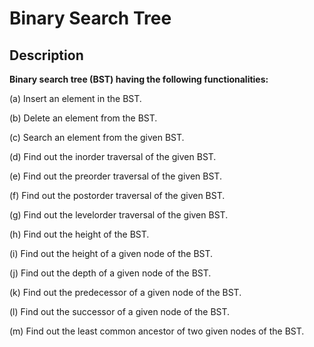 # Binary Search Tree

## Description

**Binary search tree (BST) having the following functionalities:**

(a) Insert an element in the BST.

(b) Delete an element from the BST.

(c) Search an element from the given BST.

(d) Find out the inorder traversal of the given BST.

(e) Find out the preorder traversal of the given BST.

(f) Find out the postorder traversal of the given BST.

(g) Find out the levelorder traversal of the given BST.

(h) Find out the height of the BST.

(i) Find out the height of a given node of the BST.

(j) Find out the depth of a given node of the BST.

(k) Find out the predecessor of a given node of the BST.

(l) Find out the successor of a given node of the BST.

(m) Find out the least common ancestor of two given nodes of the BST.
